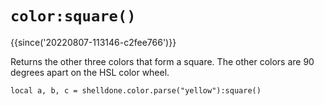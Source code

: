 # `color:square()`

{{since('20220807-113146-c2fee766')}}

Returns the other three colors that form a square. The other colors
are 90 degrees apart on the HSL color wheel.

```
local a, b, c = shelldone.color.parse("yellow"):square()
```


